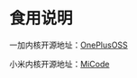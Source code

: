 # 食用说明
一加内核开源地址：[OnePlusOSS](https://github.com/OnePlusOSS/kernel_manifest)

小米内核开源地址：[MiCode](https://github.com/MiCode/Xiaomi_Kernel_OpenSource/)
